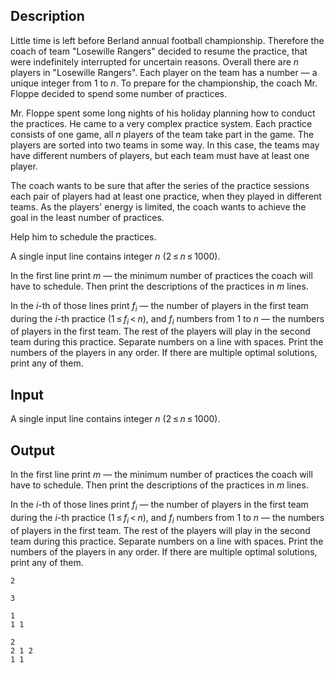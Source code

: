 ## Description

<div><p>Little time is left before Berland annual football championship. Therefore the coach of team "Losewille Rangers" decided to resume the practice, that were indefinitely interrupted for uncertain reasons. Overall there are <span class="tex-span"><i>n</i></span> players in "Losewille Rangers". Each player on the team has a number — a unique integer from 1 to <span class="tex-span"><i>n</i></span>. To prepare for the championship, the coach Mr. Floppe decided to spend some number of practices.</p><p>Mr. Floppe spent some long nights of his holiday planning how to conduct the practices. He came to a very complex practice system. Each practice consists of one game, all <span class="tex-span"><i>n</i></span> players of the team take part in the game. The players are sorted into two teams in some way. In this case, the teams may have different numbers of players, but each team must have at least one player.</p><p>The coach wants to be sure that after the series of the practice sessions each pair of players had at least one practice, when they played in different teams. As the players' energy is limited, the coach wants to achieve the goal in the least number of practices.</p><p>Help him to schedule the practices.</p></div><div class="input-specification"><p>A single input line contains integer <span class="tex-span"><i>n</i></span> (<span class="tex-span">2 ≤ <i>n</i> ≤ 1000</span>).</p></div><div class="output-specification"><p>In the first line print <span class="tex-span"><i>m</i></span> — the minimum number of practices the coach will have to schedule. Then print the descriptions of the practices in <span class="tex-span"><i>m</i></span> lines.</p><p>In the <span class="tex-span"><i>i</i></span>-th of those lines print <span class="tex-span"><i>f</i><sub class="lower-index"><i>i</i></sub></span> — the number of players in the first team during the <span class="tex-span"><i>i</i></span>-th practice (<span class="tex-span">1 ≤ <i>f</i><sub class="lower-index"><i>i</i></sub> &lt; <i>n</i></span>), and <span class="tex-span"><i>f</i><sub class="lower-index"><i>i</i></sub></span> numbers from <span class="tex-span">1</span> to <span class="tex-span"><i>n</i></span> — the numbers of players in the first team. The rest of the players will play in the second team during this practice. Separate numbers on a line with spaces. Print the numbers of the players in any order. If there are multiple optimal solutions, print any of them.</p></div>

## Input

<p>A single input line contains integer <span class="tex-span"><i>n</i></span> (<span class="tex-span">2 ≤ <i>n</i> ≤ 1000</span>).</p>

## Output

<p>In the first line print <span class="tex-span"><i>m</i></span> — the minimum number of practices the coach will have to schedule. Then print the descriptions of the practices in <span class="tex-span"><i>m</i></span> lines.</p><p>In the <span class="tex-span"><i>i</i></span>-th of those lines print <span class="tex-span"><i>f</i><sub class="lower-index"><i>i</i></sub></span> — the number of players in the first team during the <span class="tex-span"><i>i</i></span>-th practice (<span class="tex-span">1 ≤ <i>f</i><sub class="lower-index"><i>i</i></sub> &lt; <i>n</i></span>), and <span class="tex-span"><i>f</i><sub class="lower-index"><i>i</i></sub></span> numbers from <span class="tex-span">1</span> to <span class="tex-span"><i>n</i></span> — the numbers of players in the first team. The rest of the players will play in the second team during this practice. Separate numbers on a line with spaces. Print the numbers of the players in any order. If there are multiple optimal solutions, print any of them.</p>





```input1
2

```




```input2
3

```




```output1
1
1 1

```




```output2
2
2 1 2
1 1

```


